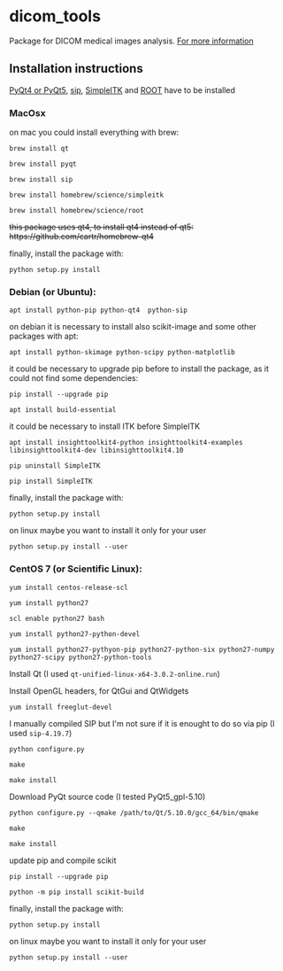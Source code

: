 # dicom_tools

Package for DICOM medical images analysis.
[For more information](http://www.roma1.infn.it/~mancinit/?action=Software/dicom_tool)

## Installation instructions

[PyQt4 or PyQt5](https://sourceforge.net/projects/pyqt/), [sip](https://www.riverbankcomputing.com/software/sip/download), [SimpleITK](http://www.simpleitk.org/)  and [ROOT](https://root.cern.ch/) have to be installed


### MacOsx

on mac you could install everything with brew:

`brew install qt`

`brew install pyqt`

`brew install sip`

`brew install homebrew/science/simpleitk`

`brew install homebrew/science/root`

<strike>
this package uses qt4, to install qt4 instead of qt5:
https://github.com/cartr/homebrew-qt4
</strike>

finally, install the package with:

`python setup.py install`

### Debian (or Ubuntu):

`apt install python-pip python-qt4  python-sip`

on debian it is necessary to install also scikit-image and some other packages with apt:

`apt install python-skimage python-scipy python-matplotlib`

it could be necessary to upgrade pip before to install the package, as it could not find some dependencies:

`pip install --upgrade pip`

`apt install build-essential`

it could be necessary to install ITK before SimpleITK

`apt install insighttoolkit4-python insighttoolkit4-examples libinsighttoolkit4-dev libinsighttoolkit4.10`

`pip uninstall SimpleITK`

`pip install SimpleITK`

finally, install the package with:

`python setup.py install`

on linux maybe you want to install it only for your user

`python setup.py install --user`


### CentOS 7 (or Scientific Linux):

`yum install centos-release-scl`

 `yum install python27`

`scl enable python27 bash`

`yum install python27-python-devel`

`yum install python27-pythyon-pip python27-python-six python27-numpy python27-scipy python27-python-tools`

Install Qt (I used `qt-unified-linux-x64-3.0.2-online.run`)

Install OpenGL headers, for QtGui and QtWidgets

`yum install freeglut-devel`

I manually compiled SIP but I'm not sure if it is enought to do so via pip (I used `sip-4.19.7`)

`python configure.py`

`make`

`make install`

Download PyQt source code (I tested PyQt5_gpl-5.10)

`python configure.py --qmake /path/to/Qt/5.10.0/gcc_64/bin/qmake`

`make`

`make install`

update pip and compile scikit

`pip install --upgrade pip`

`python -m pip install scikit-build`

finally, install the package with:

`python setup.py install`

on linux maybe you want to install it only for your user

`python setup.py install --user`

